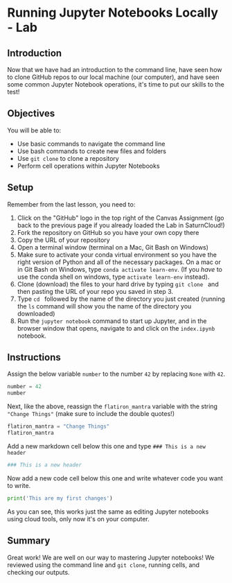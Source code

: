 # Running Jupyter Notebooks Locally - Lab

## Introduction
Now that we have had an introduction to the command line, have seen how to clone GitHub repos to our local machine (our computer), and have seen some common Jupyter Notebook operations, it's time to put our skills to the test!

## Objectives
You will be able to:
* Use basic commands to navigate the command line
* Use bash commands to create new files and folders
* Use `git clone` to clone a repository
* Perform cell operations within Jupyter Notebooks

## Setup

Remember from the last lesson, you need to:
1. Click on the "GitHub" logo in the top right of the Canvas Assignment (go back to the previous page if you already loaded the Lab in SaturnCloud!)
2. Fork the repository on GitHub so you have your own copy there
3. Copy the URL of your repository
4. Open a terminal window (terminal on a Mac, Git Bash on Windows)
5. Make sure to activate your conda virtual environment so you have the right version of Python and all of the necessary packages. On a mac or in Git Bash on Windows, type `conda activate learn-env`. (If you *have* to use the conda shell on windows, type `activate learn-env` instead).
6. Clone (download) the files to your hard drive by typing `git clone ` and then pasting the URL of your repo you saved in step 3.
7. Type `cd ` followed by the name of the directory you just created (running the `ls` command will show you the name of the directory you downloaded) 
7. Run the `jupyter notebook` command to start up Jupyter, and in the browser window that opens, navigate to and click on the `index.ipynb` notebook.

## Instructions

Assign the below variable `number` to the number `42` by replacing `None` with `42`.


```python
number = 42
number
```

Next, like the above, reassign the `flatiron_mantra` variable with the string `"Change Things"` (make sure to include the double quotes!) 


```python
flatiron_mantra = "Change Things"
flatiron_mantra
```

Add a new markdown cell below this one and type `### This is a new header`
```python
### This is a new header
```

Now add a new code cell below this one and write whatever code you want to write.
```python
print('This are my first changes')
```
As you can see, this works just the same as editing Jupyter notebooks using cloud tools, only now it's on your computer.

## Summary
Great work! We are well on our way to mastering Jupyter notebooks! We reviewed using the command line and `git clone`, running cells, and checking our outputs.
